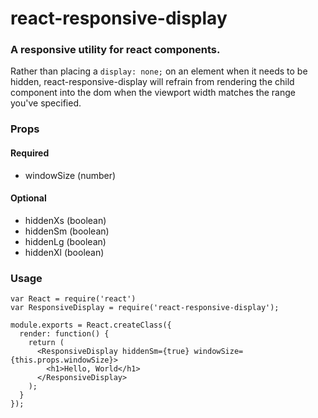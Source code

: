 # react-responsive-display

### A responsive utility for react components.

Rather than placing a `display: none;` on an element when it needs to be hidden, react-responsive-display will refrain from rendering the child component into the dom when the viewport width matches the range you've specified.

### Props

#### Required

  * windowSize (number)

#### Optional

  * hiddenXs (boolean)
  * hiddenSm (boolean)
  * hiddenLg (boolean)
  * hiddenXl (boolean)

### Usage

    var React = require('react')
    var ResponsiveDisplay = require('react-responsive-display');

    module.exports = React.createClass({
      render: function() {
        return (
          <ResponsiveDisplay hiddenSm={true} windowSize={this.props.windowSize}>
            <h1>Hello, World</h1>
          </ResponsiveDisplay>
        );
      }
    });
